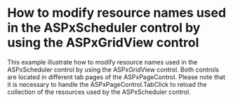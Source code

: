 # How to modify resource names used in the ASPxScheduler control by using the ASPxGridView control


<p>This example illustrate how to modify resource names used in the ASPxScheduler control by using the ASPxGridView control. Both controls are located in different tab pages of the ASPxPageControl. Please note that it is necessary to handle the ASPxPageControl.TabClick to reload the collection of the resources used by the ASPxScheduler control.</p>

<br/>


